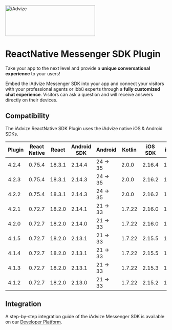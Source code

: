 <img src="https://user-images.githubusercontent.com/17723986/47799626-f3982700-dd2a-11e8-983c-77d1a3ed7f53.png" width="280" height="96" alt="iAdvize">

# ReactNative Messenger SDK Plugin

Take your app to the next level and provide a **unique conversational experience** to your users!

Embed the iAdvize Messenger SDK into your app and connect your visitors with your professional agents or ibbü experts through a **fully customized chat experience**. Visitors can ask a question and will receive answers directly on their devices.

## Compatibility

The iAdvize ReactNative SDK Plugin uses the iAdvize native iOS & Android SDKs.

| Plugin | React Native | React  | Android SDK | Android  | Kotlin | iOS SDK  | iOS  | Xcode  | Swift |
| ------ | ------------ | ------ | ----------- | -------- | ------ | -------- | ---- | ------ | ----- |
| 4.2.4  | 0.75.4       | 18.3.1 | 2.14.4      | 24 -> 35 | 2.0.0  | 2.16.4   | 13.4 | 16.1.X | 5     |
| 4.2.3  | 0.75.4       | 18.3.1 | 2.14.3      | 24 -> 35 | 2.0.0  | 2.16.2   | 13.4 | 16.1.X | 5     |
| 4.2.2  | 0.75.4       | 18.3.1 | 2.14.3      | 24 -> 35 | 2.0.0  | 2.16.2   | 13.4 | 16.1.X | 5     |
| 4.2.1  | 0.72.7       | 18.2.0 | 2.14.1      | 21 -> 33 | 1.7.22 | 2.16.0   | 13.0 | 15.4.X | 5     |
| 4.2.0  | 0.72.7       | 18.2.0 | 2.14.0      | 21 -> 33 | 1.7.22 | 2.16.0   | 13.0 | 15.4.X | 5     |
| 4.1.5  | 0.72.7       | 18.2.0 | 2.13.1      | 21 -> 33 | 1.7.22 | 2.15.5   | 13.0 | 15.2.X | 5     |
| 4.1.4  | 0.72.7       | 18.2.0 | 2.13.1      | 21 -> 33 | 1.7.22 | 2.15.5   | 13.0 | 15.2.X | 5     |
| 4.1.3  | 0.72.7       | 18.2.0 | 2.13.1      | 21 -> 33 | 1.7.22 | 2.15.3   | 13.0 | 15.2.X | 5     |
| 4.1.2  | 0.72.7       | 18.2.0 | 2.13.0      | 21 -> 33 | 1.7.22 | 2.15.2   | 13.0 | 15.2.X | 5     |

## Integration

A step-by-step integration guide of the iAdvize Messenger SDK is available on our [Developer Platform](https://developers.iadvize.com/documentation/mobile-sdk).
